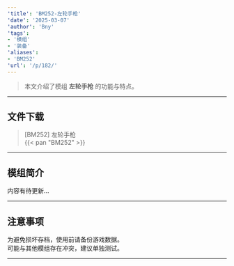 ```yaml
---
'title': 'BM252-左轮手枪'
'date': '2025-03-07'
'author': 'Bny'
'tags':
- '模组'
- '装备'
'aliases':
- 'BM252'
'url': '/p/182/'
---
```


> 本文介绍了模组 **左轮手枪** 的功能与特点。

---

## 文件下载

> [BM252] 左轮手枪  
{{< pan "BM252" >}}  

---

## 模组简介

>  
内容有待更新...  

---

## 注意事项

>  
为避免损坏存档，使用前请备份游戏数据。  
可能与其他模组存在冲突，建议单独测试。  

---

